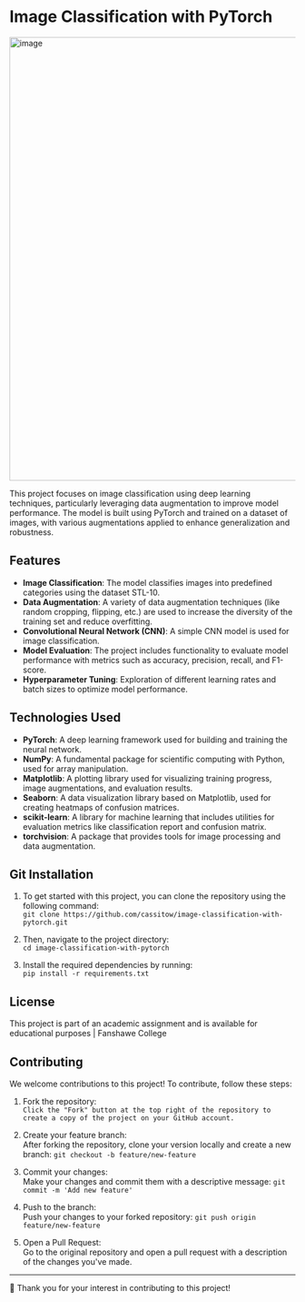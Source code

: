 # Image Classification with PyTorch 
<img width="780" alt="image" src="https://github.com/user-attachments/assets/bed739a0-e35b-447d-9b2d-cbc56392b66c">

This project focuses on image classification using deep learning techniques, particularly leveraging data augmentation to improve model performance. The model is built using PyTorch and trained on a dataset of images, with various augmentations applied to enhance generalization and robustness.

## Features
- **Image Classification**: The model classifies images into predefined categories using the dataset STL-10.
- **Data Augmentation**: A variety of data augmentation techniques (like random cropping, flipping, etc.) are used to increase the diversity of the training set and reduce overfitting.
- **Convolutional Neural Network (CNN)**: A simple CNN model is used for image classification.
- **Model Evaluation**: The project includes functionality to evaluate model performance with metrics such as accuracy, precision, recall, and F1-score.
- **Hyperparameter Tuning**: Exploration of different learning rates and batch sizes to optimize model performance.

## Technologies Used
- **PyTorch**: A deep learning framework used for building and training the neural network.
- **NumPy**: A fundamental package for scientific computing with Python, used for array manipulation.
- **Matplotlib**: A plotting library used for visualizing training progress, image augmentations, and evaluation results.
- **Seaborn**: A data visualization library based on Matplotlib, used for creating heatmaps of confusion matrices.
- **scikit-learn**: A library for machine learning that includes utilities for evaluation metrics like classification report and confusion matrix.
- **torchvision**: A package that provides tools for image processing and data augmentation.

## Git Installation

1. To get started with this project, you can clone the repository using the following command:      
```git clone https://github.com/cassitow/image-classification-with-pytorch.git```

2. Then, navigate to the project directory:    
```cd image-classification-with-pytorch```

3. Install the required dependencies by running:     
```pip install -r requirements.txt```

## License
This project is part of an academic assignment and is available for educational purposes | Fanshawe College

## Contributing
We welcome contributions to this project! To contribute, follow these steps:
1. Fork the repository:     
```Click the "Fork" button at the top right of the repository to create a copy of the project on your GitHub account.```

2. Create your feature branch:     
After forking the repository, clone your version locally and create a new branch:
```git checkout -b feature/new-feature```

3. Commit your changes:     
Make your changes and commit them with a descriptive message:
```git commit -m 'Add new feature'```

4. Push to the branch:     
Push your changes to your forked repository:
```git push origin feature/new-feature```

5. Open a Pull Request:    
Go to the original repository and open a pull request with a description of the changes you've made.

<hr>

🤖 Thank you for your interest in contributing to this project! 
